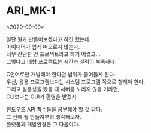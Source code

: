 # ARI_MK-1

&lt;2020-09-09&gt;
<p>
  일단 뭔가 만들어보겠다고 하긴 했는데,<br />
  아이디어가 쉽게 떠오르지 않는다.<br />
  너무 간단한 건 프로젝트라고 하기 어렵고...<br />
  그렇다고 대형 프로젝트는 시간과 실력이 부족하다.
</p>
<p>
  C언어로만 개발해야 한다면 범위가 줄어들게 된다.<br />
  우선, 응용 프로그램보다는 시스템 프로그램 쪽으로 향해야 한다.<br />
  그리고 실용성을 봤을 때 서버를 노리지 않을 거라면,<br />
  CLI보다는 GUI가 환영을 받겠지.
</p>
<p>
  윈도우즈 API 함수들을 공부해야 할 것 같다.<br />
  그 전에 뭘 만들지부터 생각해보자.<br />
  플랫폼과 개발환경은 그 다음이다.
<p>
